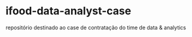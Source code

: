 # ifood-data-analyst-case
repositório destinado ao case de contratação do time de data &amp; analytics
